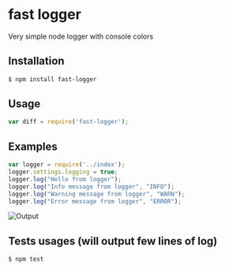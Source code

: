 fast logger
=========

Very simple node logger with console colors

## Installation
  ```bash
  $ npm install fast-logger
  ```

## Usage
```javascript
var diff = require('fast-logger');
```

## Examples  
```javascript
var logger = require('../index');
logger.settings.logging = true;
logger.log("Hello from logger");
logger.log("Info message from logger", "INFO");
logger.log("Warning message from logger", "WARN");
logger.log("Error message from logger", "ERROR");
```

![](https://cloud.githubusercontent.com/assets/179938/19187109/f499ae24-8c89-11e6-83e6-426545587f96.png "Output")

## Tests usages (will output few lines of log)
  ```bash
  $ npm test
  ```
